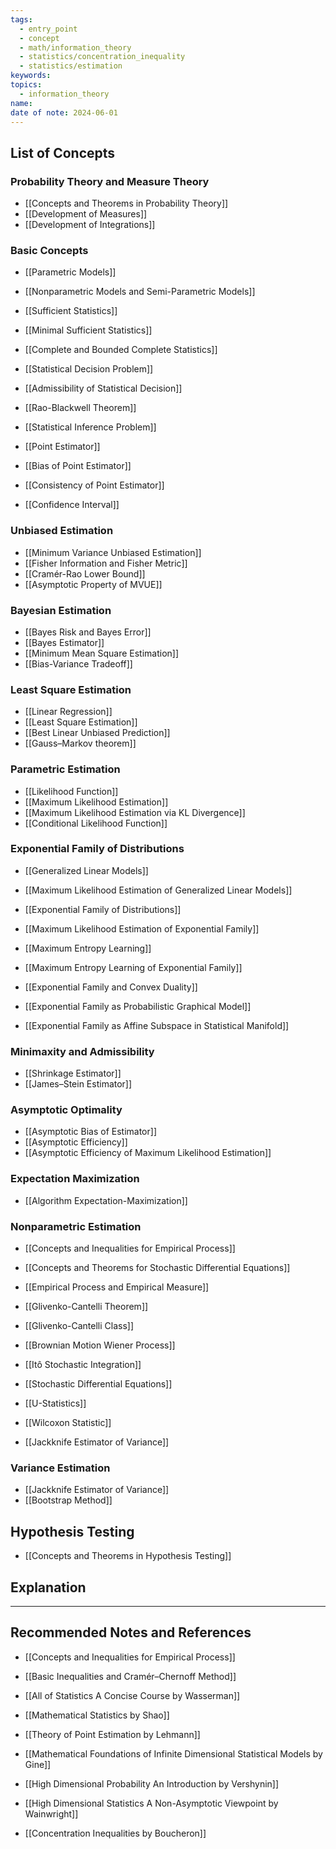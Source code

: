 ```yaml
---
tags:
  - entry_point
  - concept
  - math/information_theory
  - statistics/concentration_inequality
  - statistics/estimation
keywords: 
topics:
  - information_theory
name: 
date of note: 2024-06-01
---
```


## List of Concepts

### Probability Theory and Measure Theory

- [[Concepts and Theorems in Probability Theory]]
- [[Development of Measures]]
- [[Development of Integrations]]

### Basic Concepts

- [[Parametric Models]]
- [[Nonparametric Models and Semi-Parametric Models]]

- [[Sufficient Statistics]]
- [[Minimal Sufficient Statistics]]
- [[Complete and Bounded Complete Statistics]]

- [[Statistical Decision Problem]]
- [[Admissibility of Statistical Decision]]
- [[Rao-Blackwell Theorem]]

- [[Statistical Inference Problem]]

- [[Point Estimator]]
- [[Bias of Point Estimator]]
- [[Consistency of Point Estimator]]
- [[Confidence Interval]]


### Unbiased Estimation

- [[Minimum Variance Unbiased Estimation]]
- [[Fisher Information and Fisher Metric]]
- [[Cramér-Rao Lower Bound]]
- [[Asymptotic Property of MVUE]]

### Bayesian Estimation

- [[Bayes Risk and Bayes Error]]
- [[Bayes Estimator]]
- [[Minimum Mean Square Estimation]]
- [[Bias-Variance Tradeoff]]

### Least Square Estimation

- [[Linear Regression]]
- [[Least Square Estimation]]
- [[Best Linear Unbiased Prediction]]
- [[Gauss–Markov theorem]]

### Parametric Estimation

- [[Likelihood Function]]
- [[Maximum Likelihood Estimation]]
- [[Maximum Likelihood Estimation via KL Divergence]]
- [[Conditional Likelihood Function]]


### Exponential Family of Distributions

- [[Generalized Linear Models]]
- [[Maximum Likelihood Estimation of Generalized Linear Models]]


- [[Exponential Family of Distributions]]
- [[Maximum Likelihood Estimation of Exponential Family]]
- [[Maximum Entropy Learning]]
- [[Maximum Entropy Learning of Exponential Family]]
- [[Exponential Family and Convex Duality]]
- [[Exponential Family as Probabilistic Graphical Model]]
- [[Exponential Family as Affine Subspace in Statistical Manifold]]



### Minimaxity and Admissibility

- [[Shrinkage Estimator]]
- [[James–Stein Estimator]]

### Asymptotic Optimality

- [[Asymptotic Bias of Estimator]]
- [[Asymptotic Efficiency]]
- [[Asymptotic Efficiency of Maximum Likelihood Estimation]]

### Expectation Maximization

- [[Algorithm Expectation-Maximization]]

### Nonparametric Estimation

- [[Concepts and Inequalities for Empirical Process]]
- [[Concepts and Theorems for Stochastic Differential Equations]]
- [[Empirical Process and Empirical Measure]]
- [[Glivenko-Cantelli Theorem]]
- [[Glivenko-Cantelli Class]]
- [[Brownian Motion Wiener Process]]
- [[Itô Stochastic Integration]]
- [[Stochastic Differential Equations]]

- [[U-Statistics]]
- [[Wilcoxon Statistic]]
- [[Jackknife Estimator of Variance]]


### Variance Estimation

- [[Jackknife Estimator of Variance]]
- [[Bootstrap Method]]


## Hypothesis Testing

- [[Concepts and Theorems in Hypothesis Testing]]





## Explanation





-----------
##  Recommended Notes and References



- [[Concepts and Inequalities for Empirical Process]]
- [[Basic Inequalities and Cramér–Chernoff Method]]


- [[All of Statistics A Concise Course by Wasserman]]
- [[Mathematical Statistics by Shao]]
- [[Theory of Point Estimation by Lehmann]]


- [[Mathematical Foundations of Infinite Dimensional Statistical Models by Gine]]
- [[High Dimensional Probability An Introduction by Vershynin]]
- [[High Dimensional Statistics A Non-Asymptotic Viewpoint by Wainwright]]
- [[Concentration Inequalities by Boucheron]]
